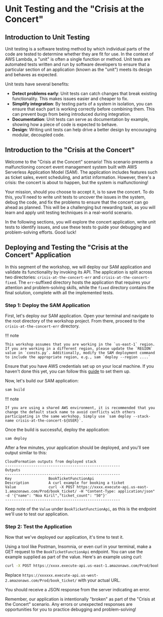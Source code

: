# Unit Testing and the "Crisis at the Concert"

## Introduction to Unit Testing
Unit testing is a software testing method by which individual parts of the code are tested to determine whether they are fit for use. In the context of AWS Lambda, a "unit" is often a single function or method. Unit tests are automated tests written and run by software developers to ensure that a particular section of an application (known as the "unit") meets its design and behaves as expected.

Unit tests have several benefits:

* **Detect problems early**: Unit tests can catch changes that break existing functionality. This makes issues easier and cheaper to fix.
* **Simplify integration**: By testing parts of a system in isolation, you can ensure that each part is working correctly before combining them. This can prevent bugs from being introduced during integration.
* **Documentation**: Unit tests can serve as documentation by example, showing how a piece of code is expected to behave.
* **Design**: Writing unit tests can help drive a better design by encouraging modular, decoupled code.

## Introduction to the "Crisis at the Concert"
Welcome to the "Crisis at the Concert" scenario! This scenario presents a malfunctioning concert event management system built with AWS Serverless Application Model (SAM). The application includes features such as ticket sales, event scheduling, and artist information. However, there's a crisis: the concert is about to happen, but the system is malfunctioning!

Your mission, should you choose to accept it, is to save the concert. To do this, you'll need to write unit tests to uncover the issues in the system, debug the code, and fix the problems to ensure that the concert can go ahead as planned. This will be a challenging but rewarding task, as you will learn and apply unit testing techniques in a real-world scenario.

In the following sections, you will explore the concert application, write unit tests to identify issues, and use these tests to guide your debugging and problem-solving efforts. Good luck!

## Deploying and Testing the "Crisis at the Concert" Application
In this segment of the workshop, we will deploy our SAM application and validate its functionality by invoking its API. The application is split across two directories: `crisis-at-the-concert-err` and `crisis-at-the-concert-fixed`. The `err`-suffixed directory hosts the application that requires your attention and problem-solving skills, while the `fixed` directory contains the final solution, complete with all the implemented tests.

### Step 1: Deploy the SAM Application
First, let's deploy our SAM application. Open your terminal and navigate to the root directory of the workshop project. From there, proceed to the `crisis-at-the-concert-err` directory.

!!! note

    This workshop assumes that you are working in the `us-east-1` region. If you are working in a different region, please update the `REGION` value in `consts.py`. Additionally, modify the SAM deployment command to include the appropriate region, e.g., sam `deploy --region ....`

Ensure that you have AWS credentials set up on your local machine. If you haven't done this yet, you can follow this [guide](https://docs.aws.amazon.com/cli/latest/userguide/cli-configure-files.html) to set them up.

Now, let's build our SAM application:
```bash
sam build
```

!!! note

    If you are using a shared AWS environment, it is recommended that you change the default stack name to avoid conflicts with others participating in the same workshop. Simply use `sam deploy --stack-name crisis-at-the-concert-${USER}`.

Once the build is successful, deploy the application:
```
sam deploy
```

After a few minutes, your application should be deployed, and you'll see output similar to this:

```
CloudFormation outputs from deployed stack
-----------------------------------------------------
Outputs
-----------------------------------------------------
Key                 BookTicketFunctionApi
Description         A curl example for booking a ticket
Value               curl -X POST https://xxxx.execute-api.us-east-1.amazonaws.com/Prod/book_ticket/ -H "Content-Type: application/json" -d '{"name": "Noa Kiril","ticket_count": "50"}' 
-----------------------------------------------------
```

Keep note of the `Value` under `BookTicketFunctionApi`, as this is the endpoint we'll use to test our application.

### Step 2: Test the Application
Now that we've deployed our application, it's time to test it.

Using a tool like Postman, Insomnia, or even curl in your terminal, make a GET request to the `BookTicketFunctionApi` endpoint.
You can use the example supplied as part of the value.
Here's an example using curl:
```bash
curl -X POST https://xxxx.execute-api.us-east-1.amazonaws.com/Prod/book_ticket/ -H "Content-Type: application/json" -d '{"name": "Noa Kiril","ticket_count": "50"}'
```

Replace `https://xxxxxx.execute-api.us-west-2.amazonaws.com/Prod/book_ticket/` with your actual URL.

You should receive a JSON response from the server indicating an error.

Remember, our application is intentionally "broken" as part of the "Crisis at the Concert" scenario. Any errors or unexpected responses are opportunities for you to practice debugging and problem-solving!